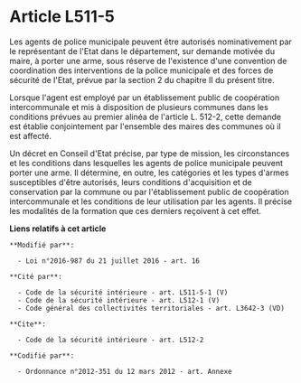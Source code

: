 # Article L511-5

Les agents de police municipale peuvent être autorisés nominativement par le représentant de l'Etat dans le département, sur
demande motivée du maire, à porter une arme, sous réserve de l'existence d'une convention de coordination des interventions
de la police municipale et des forces de sécurité de l'Etat, prévue par la section 2 du chapitre II du présent titre. 

Lorsque l'agent est employé par un établissement public de coopération intercommunale et mis à disposition de plusieurs
communes dans les conditions prévues au premier alinéa de l'article L. 512-2, cette demande est établie conjointement par
l'ensemble des maires des communes où il est affecté. 

Un décret en Conseil d'Etat précise, par type de mission, les circonstances et les conditions dans lesquelles les agents de
police municipale peuvent porter une arme. Il détermine, en outre, les catégories et les types d'armes susceptibles d'être
autorisés, leurs conditions d'acquisition et de conservation par la commune ou par l'établissement public de coopération
intercommunale et les conditions de leur utilisation par les agents. Il précise les modalités de la formation que ces
derniers reçoivent à cet effet.

**Liens relatifs à cet article**

	**Modifié par**:

	  - Loi n°2016-987 du 21 juillet 2016 - art. 16

	**Cité par**:

	  - Code de la sécurité intérieure - art. L511-5-1 (V)
	  - Code de la sécurité intérieure - art. L512-1 (V)
	  - Code général des collectivités territoriales - art. L3642-3 (VD)

	**Cite**:

	  - Code de la sécurité intérieure - art. L512-2

	**Codifié par**:

	  - Ordonnance n°2012-351 du 12 mars 2012 - art. Annexe
